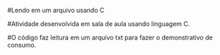 #Lendo em um arquivo usando C 

#Atividade desenvolvida em sala de aula usando linguagem C.

#O código faz leitura em um arquivo txt para fazer o demonstrativo de consumo.
